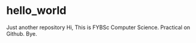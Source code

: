 # hello_world
Just another repository
Hi,
This is FYBSc Computer Science.
Practical on Github.
Bye.

